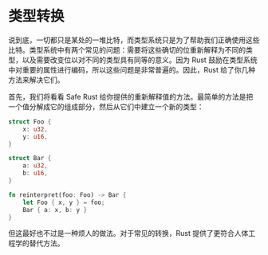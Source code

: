 # 类型转换

说到底，一切都只是某处的一堆比特，而类型系统只是为了帮助我们正确使用这些比特。类型系统中有两个常见的问题：需要将这些确切的位重新解释为不同的类型，以及需要改变位以对不同的类型具有同等的意义。因为 Rust 鼓励在类型系统中对重要的属性进行编码，所以这些问题是非常普遍的。因此，Rust 给了你几种方法来解决它们。

首先，我们将看看 Safe Rust 给你提供的重新解释值的方法。最简单的方法是把一个值分解成它的组成部分，然后从它们中建立一个新的类型：

```rust
struct Foo {
    x: u32,
    y: u16,
}

struct Bar {
    a: u32,
    b: u16,
}

fn reinterpret(foo: Foo) -> Bar {
    let Foo { x, y } = foo;
    Bar { a: x, b: y }
}
```

但这最好也不过是一种烦人的做法。对于常见的转换，Rust 提供了更符合人体工程学的替代方法。
